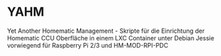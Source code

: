 # YAHM
Yet Another Homematic Management - Skripte für die Einrichtung der Homematic CCU Oberfläche in einem LXC Container unter Debian Jessie vorwiegend für Raspberry Pi 2/3 und HM-MOD-RPI-PDC
